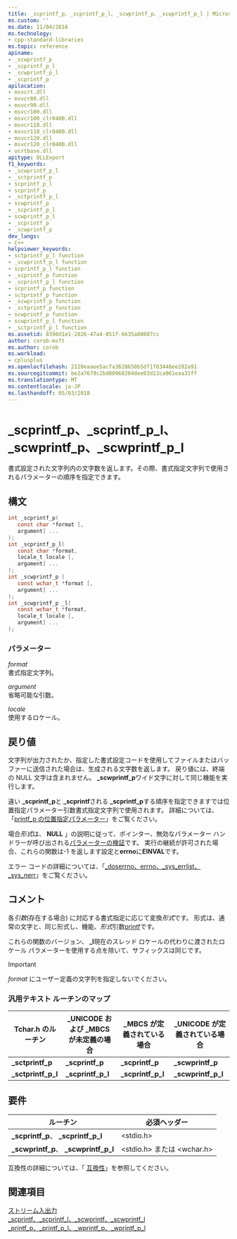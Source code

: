 ```yaml
---
title: _scprintf_p、_scprintf_p_l、_scwprintf_p、_scwprintf_p_l | Microsoft Docs
ms.custom: ''
ms.date: 11/04/2016
ms.technology:
- cpp-standard-libraries
ms.topic: reference
apiname:
- _scwprintf_p
- _scprintf_p_l
- _scwprintf_p_l
- _scprintf_p
apilocation:
- msvcrt.dll
- msvcr80.dll
- msvcr90.dll
- msvcr100.dll
- msvcr100_clr0400.dll
- msvcr110.dll
- msvcr110_clr0400.dll
- msvcr120.dll
- msvcr120_clr0400.dll
- ucrtbase.dll
apitype: DLLExport
f1_keywords:
- _scwprintf_p_l
- _sctprintf_p
- scprintf_p_l
- scprintf_p
- _sctprintf_p_l
- scwprintf_p
- _scprintf_p_l
- scwprintf_p_l
- _scprintf_p
- _scwprintf_p
dev_langs:
- C++
helpviewer_keywords:
- sctprintf_p_l function
- _scwprintf_p_l function
- scprintf_p_l function
- _scprintf_p function
- _scprintf_p_l function
- scprintf_p function
- sctprintf_p function
- _scwprintf_p function
- _sctprintf_p function
- scwprintf_p function
- scwprintf_p_l function
- _sctprintf_p_l function
ms.assetid: 8390d1e1-2826-47a4-851f-6635a88087cc
author: corob-msft
ms.author: corob
ms.workload:
- cplusplus
ms.openlocfilehash: 2120eaaee5acfa3628650b5df1f03448ee282a91
ms.sourcegitcommit: be2a7679c2bd80968204dee03d13ca961eaa31ff
ms.translationtype: MT
ms.contentlocale: ja-JP
ms.lasthandoff: 05/03/2018
---
```

# <a name="scprintfp-scprintfpl-scwprintfp-scwprintfpl"></a>_scprintf_p、_scprintf_p_l、_scwprintf_p、_scwprintf_p_l

書式設定された文字列内の文字数を返します。その際、書式指定文字列で使用されるパラメーターの順序を指定できます。

## <a name="syntax"></a>構文

```C
int _scprintf_p(
   const char *format [,
   argument] ...
);
int _scprintf_p_l(
   const char *format,
   locale_t locale [,
   argument] ...
);
int _scwprintf_p (
   const wchar_t *format [,
   argument] ...
);
int _scwprintf_p _l(
   const wchar_t *format,
   locale_t locale [,
   argument] ...
);
```

### <a name="parameters"></a>パラメーター

*format*<br/>
書式指定文字列。

*argument*<br/>
省略可能な引数。

*locale*<br/>
使用するロケール。

## <a name="return-value"></a>戻り値

文字列が出力されたか、指定した書式設定コードを使用してファイルまたはバッファーに送信された場合は、生成される文字数を返します。 戻り値には、終端の NULL 文字は含まれません。 **_scwprintf_p**ワイド文字に対して同じ機能を実行します。

違い **_scprintf_p**と **_scprintf**される **_scprintf_p**する順序を指定できますでは位置指定パラメーター引数書式指定文字列で使用されます。 詳細については、「[printf_p の位置指定パラメーター](../../c-runtime-library/printf-p-positional-parameters.md)」をご覧ください。

場合*形式*は、 **NULL** 」の説明に従って、ポインター、無効なパラメーター ハンドラーが呼び出される[パラメーターの検証](../../c-runtime-library/parameter-validation.md)です。 実行の継続が許可された場合、これらの関数は-1 を返します設定と**errno**に**EINVAL**です。

エラー コードの詳細については、「[_doserrno、errno、_sys_errlist、_sys_nerr](../../c-runtime-library/errno-doserrno-sys-errlist-and-sys-nerr.md)」をご覧ください。

## <a name="remarks"></a>コメント

各*引数*(存在する場合) に対応する書式指定に応じて変換*形式*です。 形式は、通常の文字と、同じ形式し、機能、*形式*引数[printf](printf-printf-l-wprintf-wprintf-l.md)です。

これらの関数のバージョン、 **_l**現在のスレッド ロケールの代わりに渡されたロケール パラメーターを使用する点を除いて、サフィックスは同じです。

> [!IMPORTANT]
> *format* にユーザー定義の文字列を指定しないでください。

### <a name="generic-text-routine-mappings"></a>汎用テキスト ルーチンのマップ

|Tchar.h のルーチン|_UNICODE および _MBCS が未定義の場合|_MBCS が定義されている場合|_UNICODE が定義されている場合|
|---------------------|--------------------------------------|--------------------|-----------------------|
|**_sctprintf_p**|**_scprintf_p**|**_scprintf_p**|**_scwprintf_p**|
|**_sctprintf_p_l**|**_scprintf_p_l**|**_scprintf_p_l**|**_scwprintf_p_l**|

## <a name="requirements"></a>要件

|ルーチン|必須ヘッダー|
|-------------|---------------------|
|**_scprintf_p**、 **_scprintf_p_l**|\<stdio.h>|
|**_scwprintf_p**、 **_scwprintf_p_l**|\<stdio.h> または \<wchar.h>|

互換性の詳細については、「 [互換性](../../c-runtime-library/compatibility.md)」を参照してください。

## <a name="see-also"></a>関連項目

[ストリーム入出力](../../c-runtime-library/stream-i-o.md)<br/>
[_scprintf、_scprintf_l、_scwprintf、_scwprintf_l](scprintf-scprintf-l-scwprintf-scwprintf-l.md)<br/>
[_printf_p、_printf_p_l、_wprintf_p、_wprintf_p_l](printf-p-printf-p-l-wprintf-p-wprintf-p-l.md)<br/>
